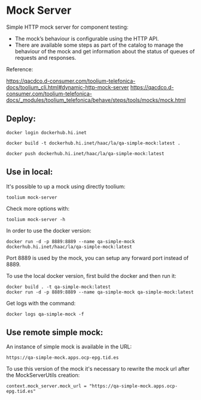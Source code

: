 # Mock Server

Simple HTTP mock server for component testing:
- The mock’s behaviour is configurable using the HTTP API.
- There are available some steps as part of the catalog to manage the behaviour of the mock and get information about the status of queues of requests and responses.

Reference:

https://qacdco.d-consumer.com/toolium-telefonica-docs/toolium_cli.html#dynamic-http-mock-server
https://qacdco.d-consumer.com/toolium-telefonica-docs/_modules/toolium_telefonica/behave/steps/tools/mocks/mock.html

## Deploy:

```
docker login dockerhub.hi.inet

docker build -t dockerhub.hi.inet/haac/la/qa-simple-mock:latest .

docker push dockerhub.hi.inet/haac/la/qa-simple-mock:latest
```

## Use in local:

It's possible to up a mock using directly toolium:

```
toolium mock-server
```

Check more options with:

```
toolium mock-server -h
```

In order to use the docker version:

```
docker run -d -p 8889:8889 --name qa-simple-mock dockerhub.hi.inet/haac/la/qa-simple-mock:latest
```

Port 8889 is used by the mock, you can setup any forward port instead of 8889.

To use the local docker version, first build the docker and then run it:

```
docker build . -t qa-simple-mock:latest
docker run -d -p 8889:8889 --name qa-simple-mock qa-simple-mock:latest
```

Get logs with the command:

```
docker logs qa-simple-mock -f
```

## Use remote simple mock:

An instance of simple mock is available in the URL:

```
https://qa-simple-mock.apps.ocp-epg.tid.es
```

To use this version of the mock it's necessary to rewrite the mock url after the MockServerUtils creation:

```
context.mock_server.mock_url = "https://qa-simple-mock.apps.ocp-epg.tid.es"
```
